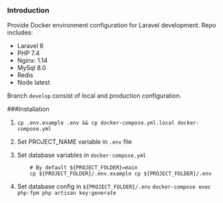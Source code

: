 ### Introduction
Provide Docker environment configuration for Laravel development. 
Repo includes:
 - Laravel 6
 - PHP 7.4
 - Nginx: 1.14
 - MySql 8.0
 - Redis
 - Node latest

Branch `develop` consist of local and production configuration.


###Installation
1. ````cp .env.example .env && cp docker-compose.yml.local docker-compose.yml ````
2. Set PROJECT_NAME variable in `.env` file
3. Set database variables in `docker-compose.yml`
    ````
        # By default ${PROJECT_FOLDER}=main 
        cp ${PROJECT_FOLDER}/.env.example cp ${PROJECT_FOLDER}/.env 
    ````

4. Set database config in `${PROJECT_FOLDER}/.env`
    ``docker-compose exec php-fpm php artisan key:generate``